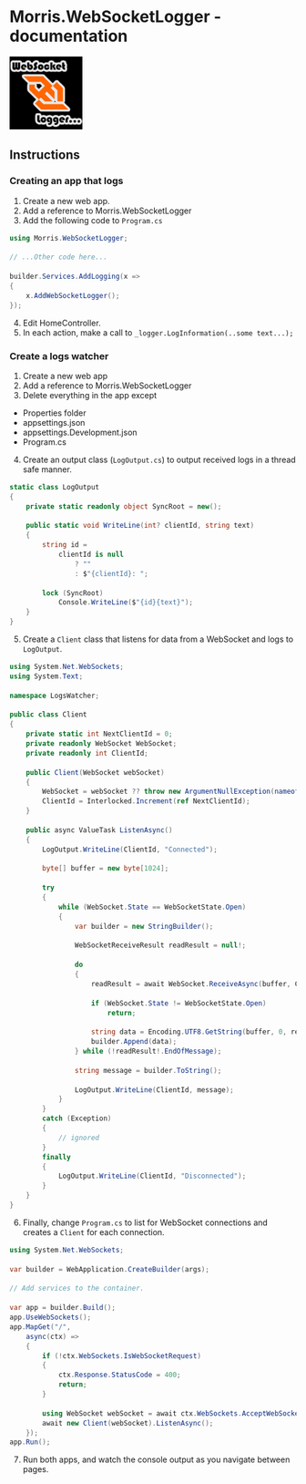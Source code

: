 # Morris.WebSocketLogger - documentation
![](./../Images/small-logo.png)

## Instructions


### Creating an app that logs
1. Create a new web app.
2. Add a reference to Morris.WebSocketLogger
3. Add the following code to `Program.cs`

```c#
using Morris.WebSocketLogger;

// ...Other code here... 

builder.Services.AddLogging(x =>
{
	x.AddWebSocketLogger();
});
```

4. Edit HomeController.
5. In each action, make a call to `_logger.LogInformation(..some text...);`


### Create a logs watcher
1. Create a new web app
2. Add a reference to Morris.WebSocketLogger
3. Delete everything in the app except
  * Properties folder
  * appsettings.json
  * appsettings.Development.json
  * Program.cs
4. Create an output class (`LogOutput.cs`) to output received logs in a thread safe manner.

```c#
static class LogOutput
{
	private static readonly object SyncRoot = new();

	public static void WriteLine(int? clientId, string text)
	{
		string id =
			clientId is null
				? ""
				: $"{clientId}: ";
		
		lock (SyncRoot)
			Console.WriteLine($"{id}{text}");
	}
}
```
5. Create a `Client` class that listens for data from a WebSocket and logs to `LogOutput`. 

```c#
using System.Net.WebSockets;
using System.Text;

namespace LogsWatcher;

public class Client
{
	private static int NextClientId = 0;
	private readonly WebSocket WebSocket;
	private readonly int ClientId;

	public Client(WebSocket webSocket)
	{
		WebSocket = webSocket ?? throw new ArgumentNullException(nameof(webSocket));
		ClientId = Interlocked.Increment(ref NextClientId);
	}

	public async ValueTask ListenAsync()
	{
		LogOutput.WriteLine(ClientId, "Connected");

		byte[] buffer = new byte[1024];

		try
		{
			while (WebSocket.State == WebSocketState.Open)
			{
				var builder = new StringBuilder();

				WebSocketReceiveResult readResult = null!;

				do
				{
					readResult = await WebSocket.ReceiveAsync(buffer, CancellationToken.None);

					if (WebSocket.State != WebSocketState.Open)
						return;

					string data = Encoding.UTF8.GetString(buffer, 0, readResult.Count);
					builder.Append(data);
				} while (!readResult!.EndOfMessage);

				string message = builder.ToString();

				LogOutput.WriteLine(ClientId, message);
			}
		}
		catch (Exception)
		{
			// ignored
		}
		finally
		{
			LogOutput.WriteLine(ClientId, "Disconnected");
		}
	}
}
```

6. Finally, change `Program.cs` to list for WebSocket connections and creates a `Client` for each connection.

```c#
using System.Net.WebSockets;

var builder = WebApplication.CreateBuilder(args);

// Add services to the container.

var app = builder.Build();
app.UseWebSockets();
app.MapGet("/",
	async(ctx) =>
	{
		if (!ctx.WebSockets.IsWebSocketRequest)
		{
			ctx.Response.StatusCode = 400;
			return;
		}

		using WebSocket webSocket = await ctx.WebSockets.AcceptWebSocketAsync();
		await new Client(webSocket).ListenAsync();
	});
app.Run();
```

7. Run both apps, and watch the console output as you navigate between pages.

